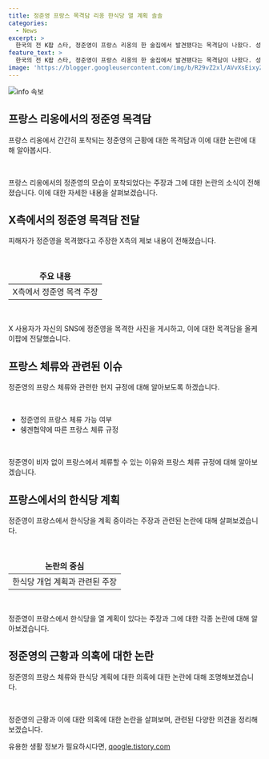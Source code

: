 ```yaml
---
title: 정준영 프랑스 목격담 리옹 한식당 열 계획 솔솔
categories:
  - News
excerpt: >
  한국의 전 K팝 스타, 정준영이 프랑스 리옹의 한 술집에서 발견됐다는 목격담이 나왔다. 성범죄 혐의로 징역 5년을 선고받은 후 지난 3월 출소한 정준영은 최근 프랑스에서 발견됐는데, 그의 체류는 비자 없이 가능한 것으로 전해졌다. 정준영은 여성과 키스하는 모습이 목격되었지만, 프랑스에서 한식당을 개업할 계획이 있는 것으로 밝혀졌다. 정준영은 2018년 프랑스 파리에서 식당을 개업하려 했으나 논란에 휩싸여 무산된 적도 있다. SBS연예뉴스 기자는 정준영이 해외 이민을 준비 중이라고 전한 바 있다.
feature_text: >
  한국의 전 K팝 스타, 정준영이 프랑스 리옹의 한 술집에서 발견됐다는 목격담이 나왔다. 성범죄 혐의로 징역 5년을 선고받은 후 지난 3월 출소한 정준영은 최근 프랑스에서 발견됐는데, 그의 체류는 비자 없이 가능한 것으로 전해졌다. 정준영은 여성과 키스하는 모습이 목격되었지만, 프랑스에서 한식당을 개업할 계획이 있는 것으로 밝혀졌다. 정준영은 2018년 프랑스 파리에서 식당을 개업하려 했으나 논란에 휩싸여 무산된 적도 있다. SBS연예뉴스 기자는 정준영이 해외 이민을 준비 중이라고 전한 바 있다.
image: 'https://blogger.googleusercontent.com/img/b/R29vZ2xl/AVvXsEixyZcFfHzMRdzZMjFBmAUKJYCLCGyLL1o632UiGVXcaFdKo_bkvkuCioo0uUKlGfBVcT3P84aROyZIXSBEx3Aw5nCQ3pTgDom1WDC4m8eifvWiAmWEEVb4x6G_l8C0QH225ldMjyaFvpxGEBGNO37VmDTDMHGhJPq73UglMfDca1-0aw/s1600/blogspot.png'
---
```


<p><img src="https://blogger.googleusercontent.com/img/b/R29vZ2xl/AVvXsEixyZcFfHzMRdzZMjFBmAUKJYCLCGyLL1o632UiGVXcaFdKo_bkvkuCioo0uUKlGfBVcT3P84aROyZIXSBEx3Aw5nCQ3pTgDom1WDC4m8eifvWiAmWEEVb4x6G_l8C0QH225ldMjyaFvpxGEBGNO37VmDTDMHGhJPq73UglMfDca1-0aw/s1600/blogspot.png" alt="info 속보" /></p>

<h2 data-ke-size="size26">프랑스 리옹에서의 정준영 목격담</h2>

<p data-ke-size="size16">프랑스 리옹에서 간간히 포착되는 정준영의 근황에 대한 목격담과 이에 대한 논란에 대해 알아봅시다.</p>

<p data-ke-size="size16">&nbsp;</p>

<p data-ke-size="size16">프랑스 리옹에서의 정준영의 모습이 포착되었다는 주장과 그에 대한 논란의 소식이 전해졌습니다. 이에 대한 자세한 내용을 살펴보겠습니다.</p>

<h2 data-ke-size="size26">X측에서의 정준영 목격담 전달</h2>

<p data-ke-size="size16">피해자가 정준영을 목격했다고 주장한 X측의 제보 내용이 전해졌습니다.</p>

<p data-ke-size="size16">&nbsp;</p>

<table>
<thead>
<tr>
<td style="text-align: center; height: 17px;"><b>주요 내용</b></td>
</tr>
</thead>
<tbody>
<tr>
<td style="text-align: center; height: 17px;">X측에서 정준영 목격 주장</td>
</tr>
</tbody>
</table>

<p data-ke-size="size16">&nbsp;</p>

<p data-ke-size="size16">X 사용자가 자신의 SNS에 정준영을 목격한 사진을 게시하고, 이에 대한 목격담을 올케이팝에 전달했습니다. </p>

<h2 data-ke-size="size26">프랑스 체류와 관련된 이슈</h2>

<p data-ke-size="size16">정준영의 프랑스 체류와 관련한 현지 규정에 대해 알아보도록 하겠습니다.</p>

<p data-ke-size="size16">&nbsp;</p>

<ul>
<li>정준영의 프랑스 체류 가능 여부</li>
<li>쉥겐협약에 따른 프랑스 체류 규정</li>
</ul>

<p data-ke-size="size16">&nbsp;</p>

<p data-ke-size="size16">정준영이 비자 없이 프랑스에서 체류할 수 있는 이유와 프랑스 체류 규정에 대해 알아보겠습니다.</p>

<h2 data-ke-size="size26">프랑스에서의 한식당 계획</h2>

<p data-ke-size="size16">정준영이 프랑스에서 한식당을 계획 중이라는 주장과 관련된 논란에 대해 살펴보겠습니다.</p>

<p data-ke-size="size16">&nbsp;</p>

<table>
<thead>
<tr>
<td style="text-align: center; height: 17px;"><b>논란의 중심</b></td>
</tr>
</thead>
<tbody>
<tr>
<td style="text-align: center; height: 17px;">한식당 개업 계획과 관련된 주장</td>
</tr>
</tbody>
</table>

<p data-ke-size="size16">&nbsp;</p>

<p data-ke-size="size16">정준영이 프랑스에서 한식당을 열 계획이 있다는 주장과 그에 대한 각종 논란에 대해 알아보겠습니다.</p>

<h2 data-ke-size="size26">정준영의 근황과 의혹에 대한 논란</h2>

<p data-ke-size="size16">정준영의 프랑스 체류와 한식당 계획에 대한 의혹에 대한 논란에 대해 조명해보겠습니다.</p>

<p data-ke-size="size16">&nbsp;</p>

<p data-ke-size="size16">정준영의 근황과 이에 대한 의혹에 대한 논란을 살펴보며, 관련된 다양한 의견을 정리해보겠습니다.</p>
유용한 생활 정보가 필요하시다면, <a href="https://qoogle.tistory.com" rel="dofollow">qoogle.tistory.com</a>


